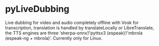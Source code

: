 # pyLiveDubbing
Live dubbing for video and audio completely offline with Vosk for transcription, translation is handled by translateLocally or LibreTranslate, the TTS engines are three ‘sherpa-onnx’/'pyttsx3 (espeak)‘/'mbrola (espeak-ng + mbrola)’. Currently only for Linux.
